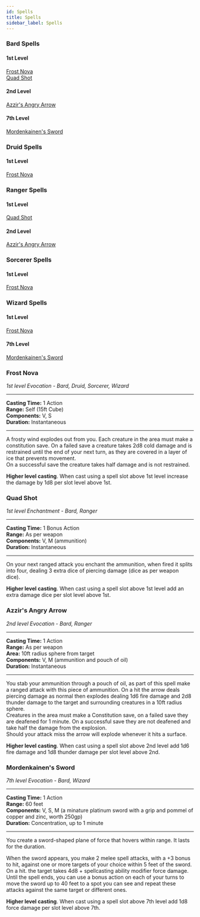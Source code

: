 ```yaml
---
id: Spells
title: Spells
sidebar_label: Spells
---
```

<div style={{ display: 'flex', justifyContent: 'space-between'}}>
<div>
<h3 style={{color: '#9c2B1B', textDecoration: 'underline', marginBottom: '1rem'}}>Bard Spells</h3>  

#### 1st Level
[Frost Nova](#frost-nova)  
[Quad Shot](#quad-shot)  

#### 2nd Level
[Azzir's Angry Arrow](#azzirs-angry-arrow)

#### 7th Level
[Mordenkainen's Sword](#mordenkainens-sword)  

</div>
<div>
<h3 style={{color: '#9c2B1B', textDecoration: 'underline', marginBottom: '1rem'}}>Druid Spells</h3>  

#### 1st Level
[Frost Nova](#frost-nova)  

</div>
<div>
<h3 style={{color: '#9c2B1B', textDecoration: 'underline', marginBottom: '1rem'}}>Ranger Spells</h3>  

#### 1st Level
[Quad Shot](#quad-shot)

#### 2nd Level
[Azzir's Angry Arrow](#azzirs-angry-arrow)
</div>
<div>
<h3 style={{color: '#9c2B1B', textDecoration: 'underline', marginBottom: '1rem'}}>Sorcerer Spells</h3>  

#### 1st Level
[Frost Nova](#frost-nova)  

</div>
</div>
<div style={{ display: 'flex', justifyContent: 'space-between'}}>
<div>
<h3 style={{color: '#9c2B1B', textDecoration: 'underline', marginBottom: '1rem'}}>Wizard Spells</h3>  

#### 1st Level
[Frost Nova](#frost-nova)  

#### 7th Level
[Mordenkainen's Sword](#mordenkainens-sword)  

</div>
</div>

### Frost Nova
*1st level Evocation - Bard, Druid, Sorcerer, Wizard*
___
**Casting Time:** 1 Action  
**Range:** Self (15ft Cube)  
**Components:** V, S  
**Duration:**  Instantaneous  
___
A frosty wind explodes out from you. Each creature in the area must make a constitution save. On a failed save a creature takes 2d8 cold damage and is restrained until the end of your next turn, as they are covered in a layer of ice that prevents movement.  
On a successful save the creature takes half damage and is not restrained.  

**Higher level casting**. When cast using a spell slot above 1st level increase the damage by 1d8 per slot level above 1st.

### Quad Shot
*1st level Enchantment - Bard, Ranger*
___
**Casting Time:** 1 Bonus Action  
**Range:** As per weapon  
**Components:** V, M (ammunition)  
**Duration:**  Instantaneous  
___
On your next ranged attack you enchant the ammunition, when fired it splits into four, dealing 3 extra dice of piercing damage (dice as per weapon dice).

**Higher level casting**. When cast using a spell slot above 1st level add an extra damage dice per slot level above 1st.

### Azzir's Angry Arrow
*2nd level Evocation - Bard, Ranger*
___
**Casting Time:** 1 Action  
**Range:** As per weapon  
**Area:** 10ft radius sphere from target  
**Components:** V, M (ammunition and pouch of oil)  
**Duration:**  Instantaneous  
___
You stab your ammunition through a pouch of oil, as part of this spell make a ranged attack with this piece of ammunition. On a hit the arrow deals piercing damage as normal then explodes dealing 1d6 fire damage and 2d8 thunder damage to the target and surrounding creatures in a 10ft radius sphere.  
Creatures in the area must make a Constitution save, on a failed save they are deafened for 1 minute. On a successful save they are not deafened and take half the damage from the explosion.  
Should your attack miss the arrow will explode whenever it hits a surface.

**Higher level casting**. When cast using a spell slot above 2nd level add 1d6 fire damage and 1d8 thunder damage per slot level above 2nd.

### Mordenkainen's Sword
*7th level Evocation - Bard, Wizard*
___
**Casting Time:** 1 Action  
**Range:** 60 feet  
**Components:** V, S, M (a minature platinum sword with a grip and pommel of copper and zinc, worth 250gp)  
**Duration:**  Concentration, up to 1 minute  
___
You create a sword-shaped plane of force that hovers within range. It lasts for the duration.

When the sword appears, you make 2 melee spell attacks, with a +3 bonus to hit, against one or more targets of your choice within 5 feet of the sword. On a hit. the target takes 4d8 + spellcasting ability modifier force damage. Until the spell ends, you can use a bonus action on each of your turns to move the sword up to 40 feet to a spot you can see and repeat these attacks against the same target or different ones.

**Higher level casting**. When cast using a spell slot above 7th level add 1d8 force damage per slot level above 7th.